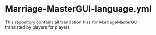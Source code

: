 # Marriage-MasterGUI-language.yml
This repository contains all translation files for MarriageMasterGUI, translated by players for players.
